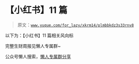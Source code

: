 # 【小红书】11 篇

> 原文：[`www.yuque.com/for_lazy/xkrm14/plmbbkdz3s33rnv8`](https://www.yuque.com/for_lazy/xkrm14/plmbbkdz3s33rnv8)

以下为：【小红书】11 篇相关风向标

完整生财周报见懒人专属群~

公众号懒人搜索，[懒人专属群分享](https://lazybook.fun/#/blog/group)